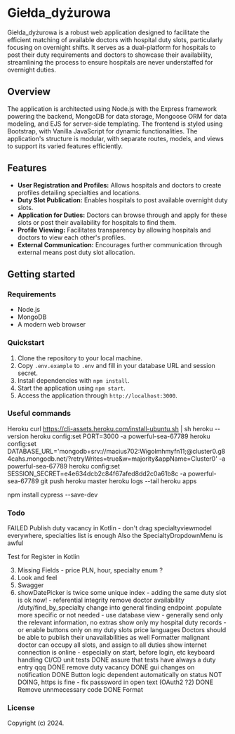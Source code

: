 # Giełda_dyżurowa

Giełda_dyżurowa is a robust web application designed to facilitate the efficient matching of available doctors with hospital duty slots, particularly focusing on overnight shifts. It serves as a dual-platform for hospitals to post their duty requirements and doctors to showcase their availability, streamlining the process to ensure hospitals are never understaffed for overnight duties.

## Overview

The application is architected using Node.js with the Express framework powering the backend, MongoDB for data storage, Mongoose ORM for data modeling, and EJS for server-side templating. The frontend is styled using Bootstrap, with Vanilla JavaScript for dynamic functionalities. The application's structure is modular, with separate routes, models, and views to support its varied features efficiently.

## Features

- **User Registration and Profiles:** Allows hospitals and doctors to create profiles detailing specialties and locations.
- **Duty Slot Publication:** Enables hospitals to post available overnight duty slots.
- **Application for Duties:** Doctors can browse through and apply for these slots or post their availability for hospitals to find them.
- **Profile Viewing:** Facilitates transparency by allowing hospitals and doctors to view each other's profiles.
- **External Communication:** Encourages further communication through external means post duty slot allocation.

## Getting started

### Requirements

- Node.js
- MongoDB
- A modern web browser

### Quickstart

1. Clone the repository to your local machine.
2. Copy `.env.example` to `.env` and fill in your database URL and session secret.
3. Install dependencies with `npm install`.
4. Start the application using `npm start`.
5. Access the application through `http://localhost:3000`.


### Useful commands

Heroku
curl https://cli-assets.heroku.com/install-ubuntu.sh | sh
heroku --version
heroku config:set PORT=3000 -a powerful-sea-67789
heroku config:set DATABASE_URL='mongodb+srv://macius702:Wigolmhmyfn11;@cluster0.g84cahs.mongodb.net/?retryWrites=true&w=majority&appName=Cluster0'  -a powerful-sea-67789 
heroku config:set SESSION_SECRET=e4e634dcb2c84f67afed8dd2c0a61b8c -a powerful-sea-67789
git push heroku master
heroku logs --tail
heroku apps


npm install cypress --save-dev


### Todo
FAILED Publish duty vacancy in Kotlin - don't drag specialtyviewmodel  everywhere, specialties list is enough
Also the SpecialtyDropdownMenu is awful

Test for Register in Kotlin



3. Missing Fields - price PLN, hour, specialty enum ?
4. Look and feel
5. Swagger
6. showDatePicker is twice
some unique index - adding the same duty slot  is ok now! - referential integrity
remove doctor availability
/duty/find_by_specialty change into general finding endpoint
.populate more specific or not needed - use database view - generally send only the relevant information, no extras
show only my hospital duty records - or enable buttons only on my duty slots
price
languages
Doctors should be able to publish their unavailabilities as well
Formatter
malignant doctor can occupy all slots, and assign to all duties
show internet connection is online - especially on start, before login, etc
keyboard handling
CI/CD
unit tests
DONE assure that tests have always a duty entry qqq
DONE remove duty vacancy 
DONE gui changes on notification
DONE Button logic dependent automatically on status
NOT DOING, https is fine - fix passsword in open text (OAuth2 ?2)
DONE Remove unnmecessary code
DONE Format


### License

Copyright (c) 2024.